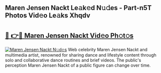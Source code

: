 ## Maren Jensen Nackt Le𝚊k𝚎d N𝚞𝚍es - Part-n5T Photos Vid𝚎o Le𝚊ks Xhqdv

# <h2><a href="http://fb5uaa.evod.top/?m=Maren+Jensen+Nackt">🔗 👉🔴 Maren Jensen Nackt Vid𝚎o Ph𝚘t𝚘s</a></h2>

[![Maren Jensen Nackt N𝚞d𝚎s](https://i.imgur.com/8V9OHl7.gif)](http://fb5uaa.evod.top/?m=Maren+Jensen+Nackt)
Web celebrity Maren Jensen Nackt and multimedia artist, renowned for sharing dance and lifestyle content through solo and collaborative dance routines and brief videos. The public's perception Maren Jensen Nackt of a public figure can change over time. 
